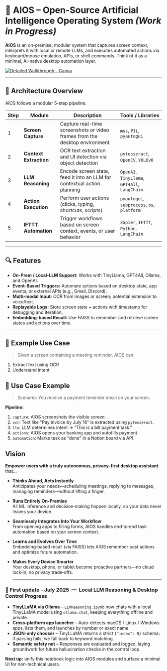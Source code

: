 # 🚀 AIOS – Open-Source Artificial Intelligence Operating System _(Work in Progress)_

**AIOS** is an on-premise, modular system that captures screen context, interprets it with local or remote LLMs, and executes automated actions via keyboard/mouse emulation, APIs, or shell commands. Think of it as a minimal, AI-native desktop automation layer.

[![Detailed Walkthrough – Canva](https://img.shields.io/badge/Slide_Deck-Open-blue?logo=canva)](https://www.canva.com/design/DAGt3KB_Atc/QiIYTdwb_ZN64b1LuLdJVg/view?utm_content=DAGt3KB_Atc&utm_campaign=designshare&utm_medium=link2&utm_source=uniquelinks&utlId=h45a04d0ce5)


---

## 🔧 Architecture Overview

AIOS follows a modular 5-step pipeline:

| Step | Module            | Description                                                                 | Tools / Libraries                               |
|------|-------------------|-----------------------------------------------------------------------------|-------------------------------------------------|
| 1    | **Screen Capture**| Capture real-time screenshots or video frames from the desktop environment | `mss`, `PIL`, `pyautogui`                       |
| 2    | **Context Extraction** | OCR text extraction and UI detection via object detection              | `pytesseract`, `OpenCV`, `YOLOv8`               |
| 3    | **LLM Reasoning**  | Encode screen state, feed it into an LLM for contextual action planning   | `OpenAI`, `TinyLlama`, `GPT4All`, `LangChain`   |
| 4    | **Action Execution**| Perform user actions (clicks, typing, shortcuts, scripts)                 | `pyautogui`, `subprocess`, `os`, `platform`     |
| 5    | **IFTTT Automation**| Trigger workflows based on screen context, events, or user behavior      | `Zapier`, `IFTTT`, `Python`, `LangChain`        |

---

## 🔍 Features

- **On-Prem / Local-LLM Support:** Works with TinyLlama, GPT4All, Ollama, and OpenAI.
- **Event-Based Triggers:** Automate actions based on desktop state, app events, or external APIs (e.g., Gmail, Discord).
- **Multi-modal Input:** OCR from images or screen; potential extension to voice/text.
- **Replayable Logs:** Store screen state + actions with timestamp for debugging and iteration.
- **Embedding-based Recall:** Use FAISS to remember and retrieve screen states and actions over time.

---

## 🧠 Example Use Case

> Given a screen containing a meeting reminder, AIOS can:
1. Extract text using OCR
2. Understand intent

## 🧪 Use Case Example

> Scenario: You receive a payment reminder email on your screen.

**Pipeline:**
1. `capture`: AIOS screenshots the visible screen.
2. `ocr`: Text like "Pay invoice by July 16" is extracted using `pytesseract`.
3. `llm`: LLM determines intent → "This is a bill payment task."
4. `actions`: AIOS opens your banking app and autofills payment.
5. `automation`: Marks task as "done" in a Notion board via API.

## Vision

**Empower users with a truly autonomous, privacy‑first desktop assistant** that…

- **Thinks Ahead, Acts Instantly**  
  Anticipates your needs—scheduling meetings, replying to messages, managing reminders—without lifting a finger.

- **Runs Entirely On‑Premise**  
  All ML inference and decision‑making happen locally, so your data never leaves your device.

- **Seamlessly Integrates Into Your Workflow**  
  From opening apps to filling forms, AIOS handles end‑to‑end task automation based on your screen context.

- **Learns and Evolves Over Time**  
  Embedding‑based recall (via FAISS) lets AIOS remember past actions and optimize future automation.

- **Makes Every Device Smarter**  
  Your desktop, phone, or tablet become proactive partners—no cloud lock‑in, no privacy trade‑offs.


  ---

### 📅 First update - July&nbsp;2025 &nbsp;—&nbsp; Local LLM Reasoning & Desktop Control Progress

- **TinyLLaMA via Ollama** – `LLMReasoning.ipynb` now chats with a local TinyLLaMA model using `ollama.chat`, keeping everything offline and private.  
- **Cross-platform app launcher** – Auto-detects macOS / Linux / Windows apps, lists them, and launches by number or exact name.  
- **JSON-only chooser** – TinyLLaMA returns a strict `{"index": N}` schema; if parsing fails, we fall back to keyword matching.  
- **Semantic safety net** – Responses are evaluated and logged, laying groundwork for future hallucination checks in the control loop.

**Next up:** unify this notebook logic into AIOS modules and surface a minimal UI for non-technical users.



